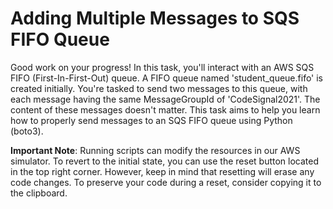 # Adding Multiple Messages to SQS FIFO Queue

Good work on your progress! In this task, you'll interact with an AWS SQS FIFO (First-In-First-Out) queue. A FIFO queue named 'student_queue.fifo' is created initially. You're tasked to send two messages to this queue, with each message having the same MessageGroupId of 'CodeSignal2021'. The content of these messages doesn't matter. This task aims to help you learn how to properly send messages to an SQS FIFO queue using Python (boto3).

**Important Note**: Running scripts can modify the resources in our AWS simulator. To revert to the initial state, you can use the reset button located in the top right corner. However, keep in mind that resetting will erase any code changes. To preserve your code during a reset, consider copying it to the clipboard.